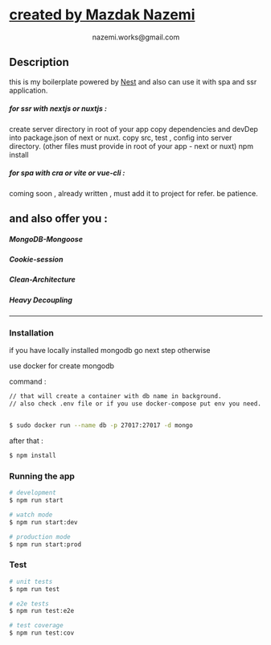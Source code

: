 <p align="center">
  <a href="http://www.penbeh.com/" target="blank"><h1>created by Mazdak Nazemi</h1></a>
</p>
<p align="center">
  nazemi.works@gmail.com
</p>

## Description

this is my boilerplate powered by [Nest](https://github.com/nestjs/nest) and also can use it with spa and ssr application.

##### for ssr with nextjs or nuxtjs :

create server directory in root of your app
copy dependencies and devDep into package.json of next or nuxt.
copy src, test , config into server directory.
(other files must provide in root of your app - next or nuxt)
npm install

##### for spa with cra or vite or vue-cli :

coming soon , already written , must add it to project for refer.
be patience.

## and also offer you :

##### MongoDB-Mongoose

##### Cookie-session

##### Clean-Architecture

##### Heavy Decoupling

---

### Installation

if you have locally installed mongodb go next step otherwise

use docker for create mongodb

command :

```bash
// that will create a container with db name in background.
// also check .env file or if you use docker-compose put env you need.


$ sudo docker run --name db -p 27017:27017 -d mongo


```

after that :

```bash
$ npm install
```

### Running the app

```bash
# development
$ npm run start

# watch mode
$ npm run start:dev

# production mode
$ npm run start:prod
```

### Test

```bash
# unit tests
$ npm run test

# e2e tests
$ npm run test:e2e

# test coverage
$ npm run test:cov
```
